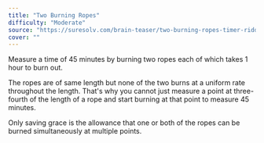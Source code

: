 ```yaml
---
title: "Two Burning Ropes"
difficulty: "Moderate"
source: "https://suresolv.com/brain-teaser/two-burning-ropes-timer-riddle"
cover: ""
---
```


Measure a time of 45 minutes by burning two ropes each of which takes 1 hour to burn out.

The ropes are of same length but none of the two burns at a uniform rate throughout the length. That's why you cannot just measure a point at three-fourth of the length of a rope and start burning at that point to measure 45 minutes.

Only saving grace is the allowance that one or both of the ropes can be burned simultaneously at multiple points.
